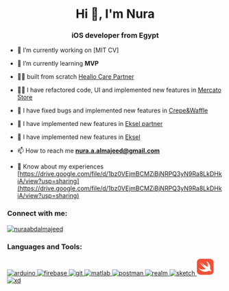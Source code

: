 <h1 align="center">Hi 👋, I'm Nura</h1>
<h3 align="center">iOS developer from Egypt</h3>

- 🔭 I’m currently working on [MIT CV]

- 🌱 I’m currently learning **MVP**

- 👨‍💻 built from scratch [Heallo Care Partner](https://apps.apple.com/us/app/heallo-care-partner/id1615367022)

- 👨‍💻 I have refactored code, UI and implemented new features in [Mercato Store](https://apps.apple.com/us/app/mercato-store/id1578890990)

- 🤝 I have fixed bugs and implemented new features in [Crepe&Waffle](https://apps.apple.com/eg/app/crepe-waffle/id1456513640)

- 🤝 I have implemented new features in [Eksel partner](https://apps.apple.com/us/app/eksel-partner/id1503184360)

- 🤝 I have implemented new features in [Eksel](https://apps.apple.com/us/app/eksel/id1505253556)

- 📫 How to reach me **nura.a.almajeed@gmail.com**

- 📄 Know about my experiences [https://drive.google.com/file/d/1bz0VEjmBCMZiBjNRPQ3yN9Ra8LkDHkiA/view?usp=sharing](https://drive.google.com/file/d/1bz0VEjmBCMZiBjNRPQ3yN9Ra8LkDHkiA/view?usp=sharing)

<h3 align="left">Connect with me:</h3>
<p align="left">
<a href="https://linkedin.com/in/nuraabdalmajeed" target="blank"><img align="center" src="https://raw.githubusercontent.com/rahuldkjain/github-profile-readme-generator/master/src/images/icons/Social/linked-in-alt.svg" alt="nuraabdalmajeed" height="30" width="40" /></a>
</p>

<h3 align="left">Languages and Tools:</h3>
<p align="left"> <a href="https://www.arduino.cc/" target="_blank" rel="noreferrer"> <img src="https://cdn.worldvectorlogo.com/logos/arduino-1.svg" alt="arduino" width="40" height="40"/> </a> <a href="https://firebase.google.com/" target="_blank" rel="noreferrer"> <img src="https://www.vectorlogo.zone/logos/firebase/firebase-icon.svg" alt="firebase" width="40" height="40"/> </a> <a href="https://git-scm.com/" target="_blank" rel="noreferrer"> <img src="https://www.vectorlogo.zone/logos/git-scm/git-scm-icon.svg" alt="git" width="40" height="40"/> </a> <a href="https://www.mathworks.com/" target="_blank" rel="noreferrer"> <img src="https://upload.wikimedia.org/wikipedia/commons/2/21/Matlab_Logo.png" alt="matlab" width="40" height="40"/> </a> <a href="https://postman.com" target="_blank" rel="noreferrer"> <img src="https://www.vectorlogo.zone/logos/getpostman/getpostman-icon.svg" alt="postman" width="40" height="40"/> </a> <a href="https://realm.io/" target="_blank" rel="noreferrer"> <img src="https://raw.githubusercontent.com/bestofjs/bestofjs-webui/8665e8c267a0215f3159df28b33c365198101df5/public/logos/realm.svg" alt="realm" width="40" height="40"/> </a> <a href="https://www.sketch.com/" target="_blank" rel="noreferrer"> <img src="https://www.vectorlogo.zone/logos/sketchapp/sketchapp-icon.svg" alt="sketch" width="40" height="40"/> </a> <a href="https://developer.apple.com/swift/" target="_blank" rel="noreferrer"> <img src="https://raw.githubusercontent.com/devicons/devicon/master/icons/swift/swift-original.svg" alt="swift" width="40" height="40"/> </a> <a href="https://www.adobe.com/products/xd.html" target="_blank" rel="noreferrer"> <img src="https://cdn.worldvectorlogo.com/logos/adobe-xd.svg" alt="xd" width="40" height="40"/> </a> </p>

